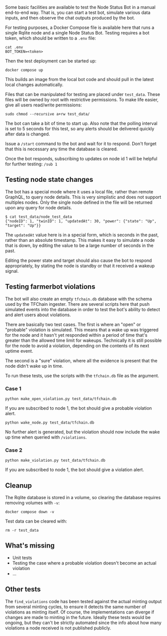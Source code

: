 Some basic facilities are available to test the Node Status Bot in a manual end-to-end way. That is, you can start a test bot, simulate various data inputs, and then observe the chat outputs produced by the bot.

For testing purposes, a Docker Compose file is available here that runs a single Rqlite node and a single Node Status Bot. Testing requires a bot token, which should be written to a `.env` file:

```console
cat .env
BOT_TOKEN=<token>
```

Then the test deployment can be started up:

```
docker compose up
```

This builds an image from the local bot code and should pull in the latest local changes automatically.

Files that can be manipulated for testing are placed under `test_data`. These files will be owned by root with restrictive permissions. To make life easier, give all users read/write permissions:

```
sudo chmod --recursive a+rw test_data/
```

The bot can take a bit of time to start up. Also note that the polling interval is set to 5 seconds for this test, so any alerts should be delivered quickly after data is changed.

Issue a `/start` command to the bot and wait for it to respond. Don't forget that this is necessary any time the database is cleared.


Once the bot responds, subscribing to updates on node id 1 will be helpful for further testing: `/sub 1`

## Testing node state changes

The bot has a special mode where it uses a local file, rather than remote GraphQL, to query node details. This is very simplistic and does not support multiples nodes. Only the single node defined in the file will be returned upon any query for node details.

```console
$ cat test_data/node_test_data
{"nodeID": 1, "twinID": 1, "updatedAt": 30, "power": {"state": "Up", "target": "Up"}}
```

The `updatedAt` value here is in a special form, which is seconds in the past, rather than an absolute timestamp. This makes it easy to simulate a node that is down, by editing the value to be a large number of seconds in the past.

Editing the power state and target should also cause the bot to respond appropriately, by stating the node is standby or that it received a wakeup signal.

## Testing farmerbot violations

The bot will also create an empty `tfchain.db` database with the schema used by the TFChain ingester. There are several scripts here that push simulated events into the database in order to test the bot's ability to detect and alert users about violations.

There are basically two test cases. The first is where an "open" or "probable" violation is simulated. This means that a wake up was triggered for the node and it hasn't yet responded within a period of time that's greater than the allowed time limit for wakeups. Technically it is still possible for the node to avoid a violation, depending on the contents of its next uptime event.

The second is a "sure" violation, where all the evidence is present that the node didn't wake up in time.

To run these tests, use the scripts with the `tfchain.db` file as the argument.

### Case 1

```
python make_open_violation.py test_data/tfchain.db
```

If you are subscribed to node 1, the bot should give a probable violation alert.

```
python wake_node.py test_data/tfchain.db
```

No further alert is generated, but the violation should now include the wake up time when queried with `/violations`.

### Case 2

```
python make_violation.py test_data/tfchain.db
```

If you are subscribed to node 1, the bot should give a violation alert.

## Cleanup

The Rqlite database is stored in a volume, so clearing the database requires removing volumes with `-v`:

```
docker compose down -v
```

Test data can be cleared with:

```
rm -r test_data
```

## What's missing

* Unit tests
* Testing the case where a probable violation doesn't become an actual violation
* ...

## Other tests

The `find_violations` code has been tested against the actual minting output from several minting cycles, to ensure it detects the same number of violations as minting itself. Of course, the implementations can diverge if changes are made to minting in the future. Ideally these tests would be ongoing, but they can't be strictly automated since the info about how many violations a node received is not published publicly.
